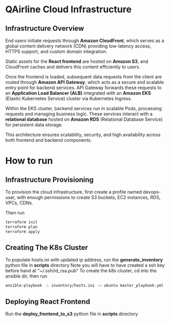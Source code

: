 
# QAirline Cloud Infrastructure

## Infrastructure Overview


End users initiate requests through **Amazon CloudFront**, which serves as a global content delivery network (CDN) providing low-latency access, HTTPS support, and custom domain integration.

Static assets for the **React frontend** are hosted on **Amazon S3**, and CloudFront caches and delivers this content efficiently to users.

Once the frontend is loaded, subsequent data requests from the client are routed through **Amazon API Gateway**, which acts as a secure and scalable entry point for backend services. API Gateway forwards these requests to an **Application Load Balancer (ALB)** integrated with an **Amazon EKS** (Elastic Kubernetes Service) cluster via Kubernetes Ingress.

Within the EKS cluster, backend services run in scalable Pods, processing requests and managing business logic. These services interact with a **relational database** hosted on **Amazon RDS** (Relational Database Service) for persistent data storage.

This architecture ensures scalability, security, and high availability across both frontend and backend components.

# How to run


## Infrastructure Provisioning
To provision the cloud infrastructure, first create a profile named devops-user, with enough permissions to create S3 buckets, EC2 instances, RDS, VPCs, CDNs.

Then run 

```  bash
terraform init
terraform plan 
terraform apply
```

## Creating The K8s Cluster


To populate hosts.ini with updated ip address, run the **generate_inventory** python file in **scripts** directory
Note you will have to have created a ssh key before hand at "~/.ssh/id_rsa.pub"
To create the k8s cluster, cd into the ansible dir, then run

``` bash
ansible-playbook -i inventory/hosts.ini -u ubuntu master_playbook.yml
```

## Deploying React Frontend

Run the **deploy_frontend_to_s3** python file in **scripts** directory
